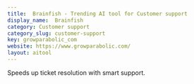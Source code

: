 ```yaml
---
title:  Brainfish - Trending AI tool for Customer support
display_name:  Brainfish
category: Customer support
category_slug: customer-support
key: growparabolic_com
website: https://www.growparabolic.com/
layout: aitool
---
```


Speeds up ticket resolution with smart support.
